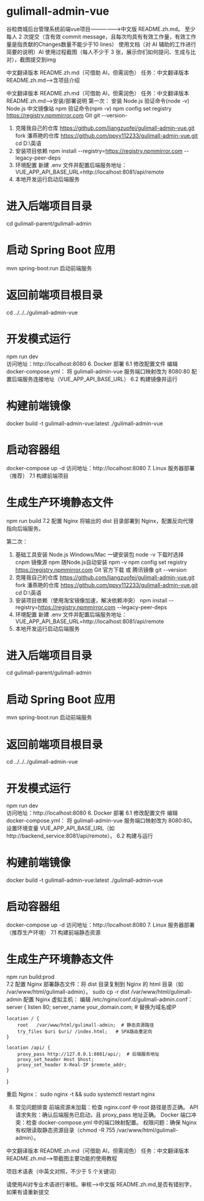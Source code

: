 # gulimall-admin-vue
谷粒商城后台管理系统前端vue项目——————>中文版 README.zh.md。
至少每人 2 次提交（含有效 commit message，且每次均具有有效工作量，有效工作量是指贡献的Changes数量不能少于10 lines）
使用文档（对 AI 辅助的工作进行简要的说明）AI 使用过程截图（每人不少于 3 张，展示你们如何提问、生成与比对），截图提交到img
<!-- by 黎  柚 -->
中文翻译版本 README.zh.md（可借助 AI，但需润色）
任务：中文翻译版本 README.zh.md——>含项目介绍


<!-- by 梁佐妃 -->
中文翻译版本 README.zh.md（可借助 AI，但需润色）
任务：中文翻译版本 README.zh.md——>安装/部署说明
第一次：
安装
Node.js	验证命令(node -v)	Node.js 中文镜像站
npm	验证命令(npm -v)	npm config set registry https://registry.npmmirror.com
Git	git --version-
1. 克隆我自己的仓库
https://github.com/liangzuofei/gulimall-admin-vue.git
fork 潘燕艳的仓库
https://github.com/ppyy112233/gulimall-admin-vue.git
cd D:\英语
2. 安装项目依赖
npm install --registry=https://registry.npmmirror.com --legacy-peer-deps
3. 环境配置
新建 .env 文件并配置后端服务地址：
VUE_APP_API_BASE_URL=http://localhost:8081/api/remote
5. 本地开发运行启动后端服务
# 进入后端项目目录
cd gulimall-parent/gulimall-admin
# 启动 Spring Boot 应用
mvn spring-boot:run
启动前端服务
# 返回前端项目根目录
cd ../../../gulimall-admin-vue
# 开发模式运行
npm run dev  
访问地址：http://localhost:8080
6. Docker 部署
6.1 修改配置文件
编辑 docker-compose.yml：
将 gulimall-admin-vue 服务端口映射改为 8080:80
配置后端服务连接地址（VUE_APP_API_BASE_URL）
6.2 构建镜像并运行
# 构建前端镜像
docker build -t gulimall-admin-vue:latest ./gulimall-admin-vue
# 启动容器组
docker-compose up -d 
访问地址：http://localhost:8080
7. Linux 服务器部署（推荐）
7.1 构建前端项目   
# 生成生产环境静态文件
npm run build
7.2 配置 Nginx
将输出的 dist 目录部署到 Nginx，配置反向代理指向后端服务。

第二次：
1. 基础工具安装
Node.js	Windows/Mac 一键安装包	node -v	下载时选择 cnpm 镜像源
npm	随Node.js自动安装	npm -v	npm config set registry https://registry.npmmirror.com
Git	官方下载 或 腾讯镜像	git --version	
1. 克隆我自己的仓库
https://github.com/liangzuofei/gulimall-admin-vue.git
fork 潘燕艳的仓库
https://github.com/ppyy112233/gulimall-admin-vue.git
cd D:\英语
2. 安装项目依赖（使用淘宝镜像加速，解决依赖冲突）
npm install --registry=https://registry.npmmirror.com --legacy-peer-deps
3. 环境配置
新建 .env 文件并配置后端服务地址：
VUE_APP_API_BASE_URL=http://localhost:8081/api/remote
5. 本地开发运行启动后端服务
# 进入后端项目目录
cd gulimall-parent/gulimall-admin
# 启动 Spring Boot 应用
mvn spring-boot:run
启动前端服务
# 返回前端项目根目录
cd ../../../gulimall-admin-vue
# 开发模式运行
npm run dev  
访问地址：http://localhost:8080
6. Docker 部署
6.1 修改配置文件
编辑 docker-compose.yml：
将 gulimall-admin-vue 服务端口映射改为 8080:80。
设置环境变量 VUE_APP_API_BASE_URL（如 http://backend_service:8081/api/remote）。
6.2 构建与运行
# 构建前端镜像
docker build -t gulimall-admin-vue:latest ./gulimall-admin-vue
# 启动容器组
docker-compose up -d
访问地址：http://localhost:8080
7. Linux 服务器部署（推荐生产环境）
7.1 构建前端静态资源
# 生成生产环境静态文件
npm run build:prod  
7.2 配置 Nginx
部署静态文件：将 dist 目录复制到 Nginx 的 html 目录（如 /var/www/html/gulimall-admin）。
sudo cp -r dist /var/www/html/gulimall-admin
配置 Nginx 虚拟主机：
编辑 /etc/nginx/conf.d/gulimall-admin.conf：     
server {
    listen       80;
    server_name  your_domain.com;  # 替换为域名或IP

    location / {
        root   /var/www/html/gulimall-admin;  # 静态资源路径
        try_files $uri $uri/ /index.html;   # SPA路由重定向
    }

    location /api/ {
        proxy_pass http://127.0.0.1:8081/api/;  # 后端服务地址
        proxy_set_header Host $host;
        proxy_set_header X-Real-IP $remote_addr;
    }
}

重启 Nginx：
sudo nginx -t && sudo systemctl restart nginx
    
8. 常见问题排查
前端资源未加载：检查 nginx.conf 中 root 路径是否正确。
API 请求失败：确认后端服务已启动，且 proxy_pass 地址正确。
Docker 端口冲突：检查 docker-compose.yml 中的端口映射配置。
权限问题：确保 Nginx 有权限读取静态资源目录（chmod -R 755 /var/www/html/gulimall-admin）。

<!-- by 李金焕 -->
中文翻译版本 README.zh.md（可借助 AI，但需润色）
任务：中文翻译版本 README.zh.md——>带截图主要功能的使用教程


<!-- by 王  愉 -->
项目术语表（中英文对照，不少于 5 个关键词）

<!-- by 覃卫婷 -->
请使用AI对专业术语进行审核。审核——>中文版 README.zh.md,是否有错别字，如果有请重新提交
